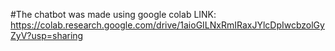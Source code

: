 #The chatbot was made using google colab
 LINK: https://colab.research.google.com/drive/1aioGILNxRmIRaxJYlcDpIwcbzolGyZyV?usp=sharing
